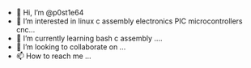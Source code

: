 - 👋 Hi, I’m @p0st1e64
- 👀 I’m interested in linux c assembly electronics PIC microcontrollers cnc...
- 🌱 I’m currently learning bash c assembly ....
- 💞️ I’m looking to collaborate on ...
- 📫 How to reach me ...

<!---
p0st1e64/p0st1e64 is a ✨ special ✨ repository because its `README.md` (this file) appears on your GitHub profile.
You can click the Preview link to take a look at your changes.
--->
